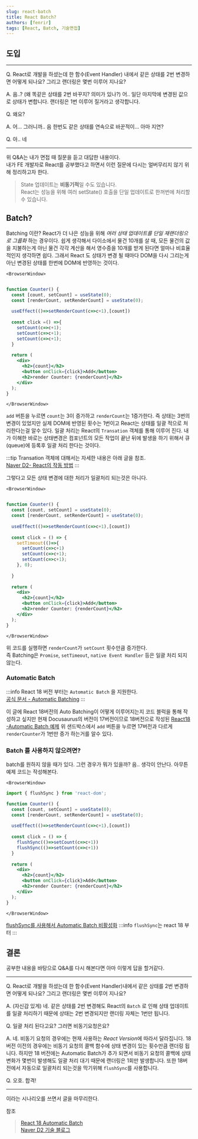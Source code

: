 ```yaml
---
slug: react-batch
title: React Batch?
authors: [fenrir]
tags: [React, Batch, 기술면접]
---
```


## 도입
---

Q. React로 개발을 하셨는데 한 함수(Event Handler) 내에서 같은 상태를 2번 변경하면 어떻게 되나요? 그리고 랜더링은 몇번 이루어 지나요?

A. 음..? (왜 똑같은 상태를 2번 바꾸지? 의미가 있나?) 어.. 일단 마지막에 변경된 값으로 상태가 변합니다. 랜더링은 1번 이루어 질거라고 생각합니다.

Q. 왜요?

A. 어... 그러니까.. 음 한번도 같은 상태를 연속으로 바꾼적이... 아마 지연?

Q. 아.. 네

---

위 Q&A는 내가 면접 때 질문을 듣고 대답한 내용이다.  
내가 FE 개발자로 React를 공부했다고 하면서 이런 질문에 다시는 얼버무리지 않기 위해 정리하고자 한다.

<!--truncate-->

> State 업데이트는 **비동기적**일 수도 있습니다.  
React는 성능을 위해 여러 setState() 호출을 단일 업데이트로 한꺼번에 처리할 수 있습니다.



## Batch?

Batching 이란? React가 더 나은 성능을 위해 *여러 상태 업데이트를 단일 재랜더링으로 그룹화* 하는 경우이다.
쉽게 생각해서 다이소에서 물건 10개를 살 때, 모든 물건의 값을 지불하는게 아닌 물건 각각 계산을 해서 영수증을 10개를 받게 된다면 얼마나 비효율적인지 생각하면 쉽다.
그래서 React 도 상태가 변경 될 때마다 DOM을 다시 그리는게 아닌 변경된 상태를 한번에 DOM에 반영하는 것이다.

```mdx-code-block
<BrowserWindow>
```
```jsx live

function Counter() {
  const [count, setCount] = useState(0);
  const [renderCount, setRenderCount] = useState(0);
  
  useEffect(()=>setRenderCount(c=>c+1),[count])
  
  const click =() =>{
    setCount(c=>c+1);
    setCount(c=>c+1);
    setCount(c=>c+1);
  }
  
  return (
    <div>
      <h2>{count}</h2>
      <button onClick={click}>Add</button>
      <h2>render Counter: {renderCount}</h2>
    </div>
  );
}
```
```mdx-code-block
</BrowserWindow>
```

`add` 버튼을 누르면 `count`는 3이 증가하고 `renderCount`는 1증가한다. 즉 상태는 3번의 변경이 있었지만 실제 DOM에 반영된 횟수는 1번이고 React는 상태를 일괄 적으로 처리한다는걸 알수 있다.
일괄 처리는 React의 `Transation` 객체를 통해 이루어 진다. 내가 이해한 바로는 상태변경은 컴포넌트의 모든 작업이 끝난 뒤에 발생을 하기 위해서 큐(queue)에 등록후 일괄 처리 한다는 것이다.    

:::tip
Transation 객체에 대해서는 자세한 내용은 아래 글을 참조.  
[Naver D2- React의 작동 방법](https://d2.naver.com/helloworld/9297403#ch1-3)
:::

그렇다고 모든 상태 변경에 대한 처리가 일괄처리 되는것은 아니다.  

```mdx-code-block
<BrowserWindow>
```
```jsx live

function Counter() {
  const [count, setCount] = useState(0);
  const [renderCount, setRenderCount] = useState(0);
  
  useEffect(()=>setRenderCount(c=>c+1),[count])
  
  const click = () => {
    setTimeout(()=>{
      setCount(c=>c+1)
      setCount(c=>c+1);
      setCount(c=>c+1);
    }, 0);
    
  }
  
  return (
    <div>
      <h2>{count}</h2>
      <button onClick={click}>Add</button>
      <h2>render Counter: {renderCount}</h2>
    </div>
  );
}

```
```mdx-code-block
</BrowserWindow>
```
위 코드를 실행하면 `renderCount`가 `setCount` 횟수만큼 증가한다.  
즉 Batching은 `Promise`, `setTimeout`, `native Event Handler` 등은 일괄 처리 되지 않는다.

### Automatic Batch
:::info
React 18 버전 부터는 `Automatic Batch` 을 지원한다.  
[공식 문서 - Automatic Batching](https://ko.reactjs.org/blog/2022/03/29/react-v18.html#new-feature-automatic-batching)
:::

이 글에 React 18버전의 Auto Batching이 어떻게 이루어지는지 코드 블럭을 통해 작성하고 싶지만 현재 Docusaurus의 버전이 17버전이므로 18버전으로 작성된 [React18 -Automatic Batch 예제](https://codesandbox.io/s/great-babycat-p98g6x)
위 샌드박스에서 `add` 버튼을 누르면 17버전과 다르게 `renderCounter`가 1번만 증가 하는거를 알수 있다.

### Batch 를 사용하지 않으려면?

batch를 원하지 않을 때가 있다. 그런 경우가 뭐가 있을까? 음.. 생각이 안난다. 아무튼 예제 코드는 작성해본다.

```mdx-code-block
<BrowserWindow>
```

```jsx 
import { flushSync } from 'react-dom';

function Counter() {
  const [count, setCount] = useState(0);
  const [renderCount, setRenderCount] = useState(0);
  
  useEffect(()=>setRenderCount(c=>c+1),[count])
  
  const click = () => {
    flushSync(()=>setCount(c=>c+1))
    flushSync(()=>setCount(c=>c+1))
  }
  
  return (
    <div>
      <h2>{count}</h2>
      <button onClick={click}>Add</button>
      <h2>render Counter: {renderCount}</h2>
    </div>
  );
}

```

```mdx-code-block
</BrowserWindow>
```
[flushSync를 사용해서 Automatic Batch 비활성화](https://codesandbox.io/s/summer-sun-w1kqsp?file=/src/App.js)
:::info
`flushSync`는 react 18 부터
:::

## 결론
공부한 내용을 바탕으로 Q&A를 다시 해본다면 아마 이렇게 답을 할거같다.

---
Q. React로 개발을 하셨는데 한 함수(Event Handler)내에서 같은 상태를 2번 변경하면 어떻게 되나요? 그리고 랜더링은 몇번 이루어 지나요?  

A. (자신감 있게) 네. 같은 상태를 2번 변경해도 React의 `Batch` 로 인해 상태 업데이트를 일괄 처리하기 때문에 상태는 2번 변경되지만 랜더링 자체는 1번만 됩니다.

Q. 일괄 처리 된다고요? 그러면 비동기요청은요?  

A. 네. 비동기 요청의 경우에는 현재 사용하는 *React Version*에 따라서 달라집니다. 18버전 이전의 경우에는 비동기 요청의 콜백 함수에 상태 변경이 있는 횟수만큼 랜더링 됩니다. 하지만 18 버전에는 Automatic Batch가 추가 되면서
비동기 요청의 콜백에 상태 변화가 몇번이 발생해도 일괄 처리 대기 때문에 랜더링은 1회만 발생합니다. 또한 18버전에서 자동으로 일괄처리 되는것을 막기위해 `flushSync`를 사용합니다.

Q. 오호. 합격!

---

이라는 시나리오를 쓰면서 글을 마무리한다.

참조
> [React 18 Automatic Batch](https://github.com/reactwg/react-18/discussions/21)  
> [Naver D2 기술 블로그](https://d2.naver.com/helloworld/9297403#ch2)










